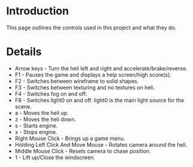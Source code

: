 # Introduction #

This page outlines the controls used in this project and what they do.


# Details #

  * Arrow keys - Turn the heli left and right and accelerate/brake/reverse.
  * F1 - Pauses the game and displays a help screen/high score(s).
  * F2 - Switches between wireframe to solid shapes.
  * F3 - Switches between texturing and no textures on heli.
  * F4 - Switches fog on and off.
  * F8 - Switches light0 on and off. light0 is the main light source for the scene.
  * a - Moves the heli up.
  * z - Moves the heli down.
  * s - Starts engine.
  * x - Stops engine.
  * Right Mouse Click - Brings up a game menu.
  * Holding Left Click And Move Mouse - Rotates camera around the heli.
  * Middle Mouse Click - Resets camera to chase position.
  * 1 - Lift up/Close the windscreen.